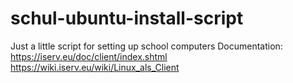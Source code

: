 # schul-ubuntu-install-script
Just a little script for setting up school computers
Documentation:  https://iserv.eu/doc/client/index.shtml
                https://wiki.iserv.eu/wiki/Linux_als_Client

